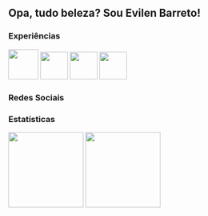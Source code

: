 ## Opa, tudo beleza? Sou Evilen Barreto!

### Experiências

<div>
  <img src="https://cdn.jsdelivr.net/gh/devicons/devicon@latest/icons/python/python-original.svg" height="60" />
  <img src="https://cdn.jsdelivr.net/gh/devicons/devicon@latest/icons/javascript/javascript-original.svg" height="55" />
  <img src="https://cdn.jsdelivr.net/gh/devicons/devicon@latest/icons/html5/html5-original.svg" height="55"/>
  <img src="https://cdn.jsdelivr.net/gh/devicons/devicon@latest/icons/css3/css3-original.svg" height="55"/>
</div>

### Redes Sociais

### Estatísticas
<div>
  <img height="150" src="https://github-readme-stats.vercel.app/api?username=evesweet&show_icons=true&theme=prussian&include_all_commits=true&count_private=true"/>
  <img height="150" src="https://github-readme-stats.vercel.app/api/top-langs/?username=evesweet&layout=compact&langs_count=7&theme=prussian"/>
</div>
